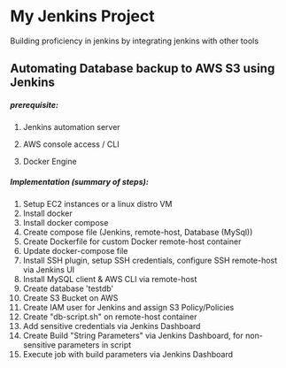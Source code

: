 # My Jenkins Project

Building proficiency in jenkins by integrating jenkins with other tools


## Automating Database backup to AWS S3 using Jenkins 

##### prerequisite:

1. Jenkins automation server

2. AWS console access / CLI 

3. Docker Engine

##### Implementation (summary of steps):

1. Setup EC2 instances or a linux distro VM
2. Install docker
3. Install docker compose
4. Create compose file (Jenkins, remote-host, Database (MySql))
5. Create Dockerfile for custom Docker remote-host container
6. Update docker-compose file
7. Install SSH plugin, setup SSH credentials, configure SSH remote-host via Jenkins UI
8. Install MySQL client & AWS CLI  via remote-host
9. Create database 'testdb'
10. Create S3 Bucket on AWS
11. Create IAM user for Jenkins and assign S3 Policy/Policies
12. Create "db-script.sh" on remote-host container
13. Add sensitive credentials via Jenkins Dashboard
14. Create Build "String Parameters" via Jenkins Dashboard, for non-sensitive parameters in script
15. Execute job with build parameters via Jenkins Dashboard




